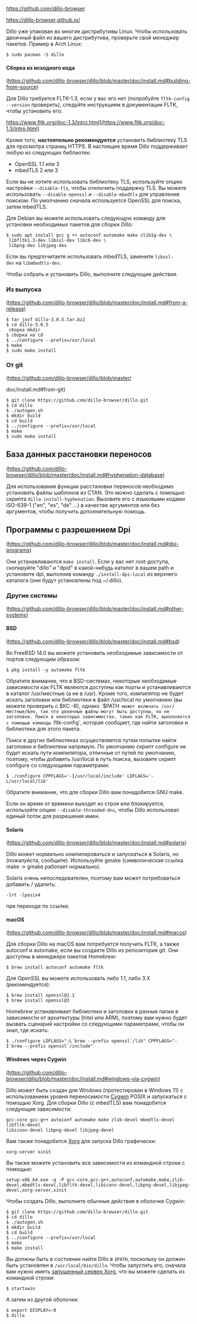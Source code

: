 https://github.com/dillo-browser

https://dillo-browser.github.io/

Dillo уже упакован во многие дистрибутивы Linux. Чтобы использовать двоичный файл из вашего дистрибутива, проверьте свой менеджер пакетов. Пример в Arch Linux:
```
$ sudo pacman -S dillo
```
#### Сборка из исходного кода

(https://github.com/dillo-browser/dillo/blob/master/doc/install.md#building-from-source)

Для Dillo требуется FLTK-1.3, если у вас его нет (попробуйте `fltk-config --version` проверить), следуйте инструкциям в документации FLTK, чтобы установить его:

https://www.fltk.org/doc-1.3/intro.html](https://www.fltk.org/doc-1.3/intro.html)

Кроме того, **настоятельно рекомендуется** установить библиотеку TLS для просмотра страниц HTTPS. В настоящее время Dillo поддерживает любую из следующих библиотек:

- OpenSSL 1.1 или 3
- mbedTLS 2 или 3

Если вы не хотите использовать библиотеку TLS, используйте опцию настройки `--disable-tls`, чтобы отключить поддержку TLS. Вы можете использовать `--disable-openssl` и `--disable-mbedtls` для управления поиском. По умолчанию сначала используется OpenSSL для поиска, затем mbedTLS.

Для Debian вы можете использовать следующую команду для установки необходимых пакетов для сборки Dillo:

```shell
$ sudo apt install gcc g ++ autoconf automake make zlib1g-dev \
 libfltk1.3-dev libssl-dev libc6-dev \
 libpng-dev libjpeg-dev
```

Если вы предпочитаете использовать mbedTLS, замените `libssl-dev` на `libmbedtls-dev`.

Чтобы собрать и установить Dillo, выполните следующие действия.

### Из выпуска

(https://github.com/dillo-browser/dillo/blob/master/doc/install.md#from-a-release)

```shell
$ tar jxvf dillo-3.0.5.tar.bz2
$ cd dillo-3.0.5
 сборка mkdir
$ сборка на cd
$ ../configure --prefix=/usr/local
$ make
$ sudo make install
```

### От git

(https://github.com/dillo-browser/dillo/blob/master/

doc/install.md#from-git)

```shell
$ git clone https://github.com/dillo-browser/dillo.git
$ cd dillo
$ ./autogen.sh
$ mkdir build
$ cd build
$ ../configure --prefix=/usr/local
$ make
$ sudo make install
```

## База данных расстановки переносов

(https://github.com/dillo-browser/dillo/blob/master/doc/install.md#hyphenation-database)

Для использования функции расстановки переносов необходимо установить файлы шаблонов из CTAN. Это можно сделать с помощью скрипта `dillo-install-hyphenation`. Вызовите его с языковыми кодами ISO-639-1 ("en", "es", "de" ...) в качестве аргументов или без аргументов, чтобы получить дополнительную помощь.

## Программы с разрешением Dpi

(https://github.com/dillo-browser/dillo/blob/master/doc/install.md#dpi-programs)

Они устанавливаются `make install`. Если у вас нет root-доступа, скопируйте "dillo" и "dpid" в какой-нибудь каталог в вашем path и установите dpi, выполнив команду `./install-dpi-local` из верхнего каталога (они будут установлены под ~/.dillo).

### Другие системы

(https://github.com/dillo-browser/dillo/blob/master/doc/install.md#other-systems)
#### BSD

(https://github.com/dillo-browser/dillo/blob/master/doc/install.md#bsd)

Во FreeBSD 14.0 вы можете установить необходимые зависимости от портов следующим образом:

```
$ pkg install -y automake fltk
```

Обратите внимание, что в BSD-системах, некоторые необходимые зависимости как FLTK являются доступны как порты и устанавливаются в каталог /usr/местные (а не в /usr). Кроме того, компилятор не будет искать заголовки или библиотеки в файл /usr/local по умолчанию (вы можете проверить с $КС -В), однако `$PATH` может включать /usr/местные/Бен, так что двоичные файлы могут быть доступны, но не заголовки. Поиск в некоторых зависимостях, таких как FLTK, выполняется с помощью команды `fltk-config`, которая сообщает, где найти заголовки и библиотеки для этого пакета.

Поиск в других библиотеках осуществляется путем попытки найти заголовки и библиотеки напрямую. По умолчанию скрипт configure не будет искать пути компилятора, отличные от путей по умолчанию, поэтому, чтобы добавить /usr/local в путь поиска, вызовите скрипт configure со следующими параметрами:

```
$ ./configure CPPFLAGS='-I/usr/local/include' LDFLAGS='-L/usr/local/lib'
```

Обратите внимание, что для сборки Dillo вам понадобится GNU make.

Если он время от времени выходит из строя или блокируется, используйте опцию `--disable-threaded-dns`, чтобы Dillo использовал единый поток для разрешения имен.

#### Solaris

(https://github.com/dillo-browser/dillo/blob/master/doc/install.md#solaris)

Dillo может нормально компилироваться и запускаться в Solaris, но (пожалуйста, сообщите). Используйте gmake (символическая ссылка make -> gmake работает нормально).

Solaris очень непоследователен, поэтому вам может потребоваться добавить / удалить:

```
-lrt -lposix4
```

при переходе по ссылке.

#### macOS

(https://github.com/dillo-browser/dillo/blob/master/doc/install.md#macos)

Для сборки Dillo на macOS вам потребуется получить FLTK, а также autoconf и automake, если вы создаете Dillo из репозитория git. Они доступны в менеджере пакетов Homebrew:

```
$ brew install autoconf automake fltk
```

Для OpenSSL вы можете использовать либо 1.1, либо 3.X (рекомендуется):

```
$ brew install openssl@1.1
$ brew install openssl@3
```

Homebrew устанавливает библиотеки и заголовки в разные папки в зависимости от архитектуры (Intel или ARM), поэтому вам нужно будет вызвать сценарий настройки со следующими параметрами, чтобы он знал, где искать:

```
$ ./configure LDFLAGS="-L`brew --prefix openssl`/lib" CPPFLAGS="-I`brew --prefix openssl`/include"
```

#### Windows через Cygwin

(https://github.com/dillo-browser/dillo/blob/master/doc/install.md#windows-via-cygwin)

Dillo может быть создан для Windows (протестирован в Windows 11) с использованием уровня переносимости [Cygwin](https://www.cygwin.com/) POSIX и запускаться с помощью Xorg. Для сборки Dillo (с mbedTLS) вам понадобятся следующие зависимости:

```
gcc-core gcc-g++ autoconf automake make zlib-devel mbedtls-devel libfltk-devel
libiconv-devel libpng-devel libjpeg-devel
```

Вам также понадобится [Xorg](https://x.cygwin.com/docs/ug/cygwin-x-ug.html) для запуска Dillo графически:

```
xorg-server xinit
```

Вы также можете установить все зависимости из командной строки с помощью:

```
setup-x86_64.exe -q -P gcc-core,gcc-g++,autoconf,automake,make,zlib-devel,mbedtls-devel,libfltk-devel,libiconv-devel,libpng-devel,libjpeg-devel,xorg-server,xinit
```

Чтобы создать Dillo, выполните обычные действия в оболочке Cygwin:

```shell
$ git clone https://github.com/dillo-browser/dillo.git
$ cd dillo
$ ./autogen.sh
$ mkdir build
$ cd build
$ ../configure --prefix=/usr/local
$ make
$ make install
```

Вы должны быть в состоянии найти Dillo в `$PATH`, поскольку он должен быть установлен в `/usr/local/bin/dillo`. Чтобы запустить его, сначала вам нужно иметь [запущенный сервер Xorg](https://x.cygwin.com/docs/ug/using.html#using-starting), что вы можете сделать из командной строки:

```shell
$ startxwin
```

А затем из другой оболочки:

```shell
$ export DISPLAY=:0
$ dillo
```
